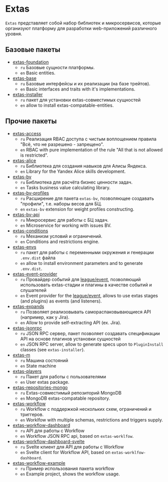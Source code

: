 # Extas

`Extas` представляет собой набор библиотек и микросервисов, которые организуют платформу для разработки web-приложений различного уровня.

## Базовые пакеты

- [extas-foundation](https://github.com/jeyroik/extas-foundation)
  - `ru` Базовые сущности платформы.
  - `en` Basic entities.
- [extas-base](https://github.com/jeyroik/extas-base)
  - `ru` Базовые интерфейсы и их реализации (на базе трейтов).
  - `en` Basic interfaces and traits with it's implementations.
- [extas-installer](https://github.com/jeyroik/extas-installer)
  - `ru` пакет для установки extas-совместимых сущностей
  - `en` allow to install extas-compatable-entities.

## Прочие пакеты

- [extas-access](https://github.com/jeyroik/extas-access)
  - `ru` Реализация RBAC доступа с чистым воплощением правила "Всё, что не разрешено - запрещено".
  - `en` RBAC with pure implementation of the rule "All that is not allowed is restricted".
- [extas-alice](https://github.com/jeyroik/extas-alice)
  - `ru` Библиотека для создания навыков для Алисы Яндекса.
  - `en` Library for the Yandex Alice skills development.
- [extas-bv](https://github.com/jeyroik/extas-bv)
  - `ru` Библиотека для расчёта бизнес ценности задач.
  - `en` Tasks business value calculating library.
- [extas-bv-profiles](https://github.com/jeyroik/extas-bv-profiles)
  - `ru` Расширение для пакета `extas-bv`, позволяющее создавать "профили", т.е. наборы весов для БЦ.
  - `en` `extas-bv` extension for weight profiles constructing.
- [extas-bv-api](https://github.com/jeyroik/extas-bv-api)
  - `ru` Микросервис для работы с БЦ задач.
  - `en` Microservice for working with issues BV.
- [extas-conditions](https://github.com/jeyroik/extas-conditions)
  - `ru` Механизм условий и ограничений.
  - `en` Conditions and restrictions engine.
- [extas-envs](https://github.com/jeyroik/extas-envs)
  - `ru` пакет для работы с переменными окружения и генерации `.env.dist` файла
  - `en` allow to install environment parameters and to generate `.env.dist`.
- [extas-event-provider](https://github.com/jeyroik/extas-event-provider)
  - `ru` Провайдер событий для [league/event](https://github.com/thephpleague/event), позволяющий использовать extas-стадии и плагины в качестве событий и слушателей
  - `en` Event provider for the [league/event](https://github.com/thephpleague/event), allows to use extas stages (and plugins) as events (and listeners).
- [extas-expands](https://github.com/jeyroik/extas-expands)
  - `ru` Позволяет реализовывать самораспаковывающиеся API (например, как у Jira).
  - `en` Allow to provide self-extracting API (ex. Jira).
- [extas-jsonrpc](https://github.com/jeyroik/extas-jsonrpc)
  - `ru` JSON RPC сервер, пакет позволяет создавать спецификации API на основе плагинов установки сущностей
  - `en` JSON RPC server, allow to generate specs upon to `PluginInstall` classes (see `extas-installer`).
- [extas-m](https://github.com/jeyroik/extas-m)
  - `ru` Машина состояний
  - `en` State machine
- [extas-players](https://github.com/jeyroik/extas-players)
  - `ru` Пакет для работы с пользователями
  - `en` User extas package.
- [extas-repositories-mongo](https://github.com/jeyroik/extas-repositories-mongo)
  - `ru` Extas-совместимый репозиторий MongoDB
  - `en` MongoDB extas-compatable repository.
- [extas-workflow](https://github.com/jeyroik/extas-workflow)
  - `ru` Workflow с поддержкой нескольких схем, ограничений и триггеров.
  - `en` Worklfow with multiple schemas, restrictions and triggers supply.
- [extas-workflow-dashboard](https://github.com/jeyroik/extas-workflow-dashboard)
  - `ru` API для работы с Workflow
  - `en` Workflow JSON RPC api, based on `extas-worklfow`.
- [extas-workflow-dashboard-svelte](https://github.com/jeyroik/extas-workflow-dashboard-svelte)
  - `ru` Svelte клиент для API для работы с Workflow
  - `en` Svelte client for Workflow API, based on `extas-worklfow-dashboard`.
- [extas-workflow-example](https://github.com/jeyroik/extas-workflow-example)
  - `ru` Пример использования пакета workflow
  - `en` Example project, shows the workflow usage.
